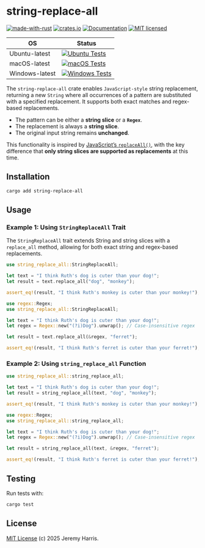 # string-replace-all

[![made-with-rust][rust-logo]][rust-src-page]
[![crates.io][crates-badge]][crates-page]
[![Documentation][docs-badge]][docs-page]
[![MIT licensed][license-badge]][license-page]

| OS            | Status                                                                               |
|---------------|--------------------------------------------------------------------------------------|
| Ubuntu-latest | [![Ubuntu Tests][ubuntu-latest-badge]][ubuntu-latest-workflow]                       |
| macOS-latest  | [![macOS Tests][macos-latest-badge]][macos-latest-workflow]                          |
| Windows-latest| [![Windows Tests][windows-latest-badge]][windows-latest-workflow]                    |

The `string-replace-all` crate enables `JavaScript-style` string replacement, returning a new `String` where all occurrences of a pattern are substituted with a specified replacement. It supports both exact matches and regex-based replacements.

- The pattern can be either a **string slice** or a **`Regex`**.
- The replacement is always a **string slice**.
- The original input string remains **unchanged**.

This functionality is inspired by [JavaScript’s `replaceAll()`](https://developer.mozilla.org/en-US/docs/Web/JavaScript/Reference/Global_Objects/String/replaceAll), with the key difference that **only string slices are supported as replacements** at this time.

## Installation

```bash
cargo add string-replace-all
```

## Usage

### Example 1: Using `StringReplaceAll` Trait

The `StringReplaceAll` trait extends String and string slices with a `replace_all` method, allowing for both exact string and regex-based replacements.

```rust
use string_replace_all::StringReplaceAll;

let text = "I think Ruth's dog is cuter than your dog!";
let result = text.replace_all("dog", "monkey");

assert_eq!(result, "I think Ruth's monkey is cuter than your monkey!");
```

```rust
use regex::Regex;
use string_replace_all::StringReplaceAll;

let text = "I think Ruth's dog is cuter than your dog!";
let regex = Regex::new("(?i)Dog").unwrap(); // Case-insensitive regex

let result = text.replace_all(&regex, "ferret");

assert_eq!(result, "I think Ruth's ferret is cuter than your ferret!");
```

### Example 2: Using `string_replace_all` Function

```rust
use string_replace_all::string_replace_all;

let text = "I think Ruth's dog is cuter than your dog!";
let result = string_replace_all(text, "dog", "monkey");

assert_eq!(result, "I think Ruth's monkey is cuter than your monkey!");
```

```rust
use regex::Regex;
use string_replace_all::string_replace_all;

let text = "I think Ruth's dog is cuter than your dog!";
let regex = Regex::new("(?i)Dog").unwrap(); // Case-insensitive regex

let result = string_replace_all(text, &regex, "ferret");

assert_eq!(result, "I think Ruth's ferret is cuter than your ferret!");
```

## Testing

Run tests with:
```sh
cargo test
```

## License

[MIT License](LICENSE) (c) 2025 Jeremy Harris.

[rust-src-page]: https://www.rust-lang.org/
[rust-logo]: https://img.shields.io/badge/Made%20with-Rust-black?&logo=Rust

[crates-page]: https://crates.io/crates/string-replace-all
[crates-badge]: https://img.shields.io/crates/v/string-replace-all.svg

[docs-page]: https://docs.rs/string-replace-all
[docs-badge]: https://docs.rs/string-replace-all/badge.svg

[license-page]: https://github.com/jzombie/rust-string-replace-all/blob/main/LICENSE
[license-badge]: https://img.shields.io/badge/license-MIT-blue.svg

[ubuntu-latest-badge]: https://github.com/jzombie/rust-string-replace-all/actions/workflows/rust-tests.yml/badge.svg?branch=main&job=Run%20Rust%20Tests%20(OS%20=%20ubuntu-latest)
[ubuntu-latest-workflow]: https://github.com/jzombie/rust-string-replace-all/actions/workflows/rust-tests.yml?query=branch%3Amain

[macos-latest-badge]: https://github.com/jzombie/rust-string-replace-all/actions/workflows/rust-tests.yml/badge.svg?branch=main&job=Run%20Rust%20Tests%20(OS%20=%20macos-latest)
[macos-latest-workflow]: https://github.com/jzombie/rust-string-replace-all/actions/workflows/rust-tests.yml?query=branch%3Amain

[windows-latest-badge]: https://github.com/jzombie/rust-string-replace-all/actions/workflows/rust-tests.yml/badge.svg?branch=main&job=Run%20Rust%20Tests%20(OS%20=%20windows-latest)
[windows-latest-workflow]: https://github.com/jzombie/rust-string-replace-all/actions/workflows/rust-tests.yml?query=branch%3Amain
